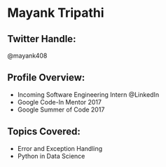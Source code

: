 # Mayank Tripathi
## Twitter Handle:
@mayank408
</br>

## Profile Overview:

- Incoming Software Engineering Intern @LinkedIn
- Google Code-In Mentor 2017
- Google Summer of Code 2017

## Topics Covered:

- Error and Exception Handling
- Python in Data Science

